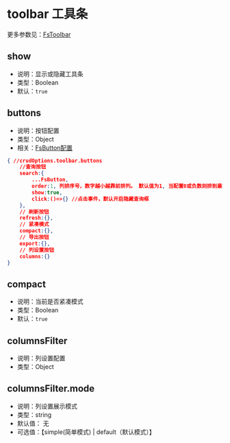 
# toolbar 工具条

更多参数见：[FsToolbar](/api/components/crud/toolbar/index.md)

## show
* 说明：显示或隐藏工具条
* 类型：Boolean
* 默认：`true`

## buttons

* 说明：按钮配置
* 类型：Object
* 相关：[FsButton配置](../common-options.md#buttons)
```json
{ //crudOptions.toolbar.buttons
    //查询按钮
    search:{
        ...FsButton,
        order:1, 列排序号，数字越小越靠前排列。 默认值为1, 当配置0或负数则排到最前面，配置2则排到最后面
        show:true,
        click:()=>{} //点击事件，默认开启隐藏查询框
    },
    // 刷新按钮
    refresh:{},
    // 紧凑模式
    compact:{},
    // 导出按钮
    export:{},
    // 列设置按钮
    columns:{}
}
```
## compact
* 说明：当前是否紧凑模式
* 类型：Boolean
* 默认：`true`


## columnsFilter
* 说明：列设置配置
* 类型：Object


## columnsFilter.mode
* 说明：列设置展示模式
* 类型：string
* 默认值： 无
* 可选值：【simple(简单模式) | default（默认模式）】

